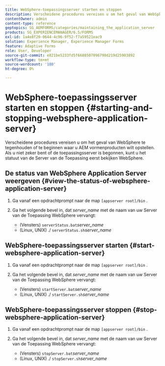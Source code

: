 ```yaml
---
title: WebSphere-toepassingsserver starten en stoppen
description: Verscheidene procedures vereisen u om het geval van WebSphere te tegenhouden of te beginnen waar u AEM vormenproducten wilt opstellen. In dit document wordt beschreven hoe u de WebSphere-toepassingsserver start en stopt.
contentOwner: admin
content-type: reference
geptopics: SG_AEMFORMS/categories/maintaining_the_application_server
products: SG_EXPERIENCEMANAGER/6.5/FORMS
exl-id: 1a4e8f20-0644-4c96-9f52-f7a59521eac9
solution: Experience Manager, Experience Manager Forms
feature: Adaptive Forms
role: User, Developer
source-git-commit: e821be5233fd5f6688507096790d219d25903892
workflow-type: tm+mt
source-wordcount: '180'
ht-degree: 0%

---
```


# WebSphere-toepassingsserver starten en stoppen {#starting-and-stopping-websphere-application-server}

Verscheidene procedures vereisen u om het geval van WebSphere te tegenhouden of te beginnen waar u AEM vormenproducten wilt opstellen. Als u niet zeker bent of de toepassingsserver is begonnen, kunt u het statuut van de Server van de Toepassing eerst bekijken WebSphere.

## De status van WebSphere Application Server weergeven {#view-the-status-of-websphere-application-server}

1. Ga vanaf een opdrachtprompt naar de map `[appserver root]/bin` .
1. Ga het volgende bevel in, dat *server_name* met de naam van uw Server van de Toepassing WebSphere vervangt:

   * (Vensters) `serverStatus.bat`*server_name*
   * (Linux, UNIX) ./ `serverStatus.sh`*server_name*

## WebSphere-toepassingsserver starten {#start-websphere-application-server}

1. Ga vanaf een opdrachtprompt naar de map `[appserver root]/bin` .
1. Ga het volgende bevel in, dat *server_name* met de naam van uw Server van de Toepassing WebSphere vervangt:

   * (Vensters) `startServer.bat`*server_name*
   * (Linux, UNIX) ./ `startServer.sh`*server_name*

## WebSphere-toepassingsserver stoppen {#stop-websphere-application-server}

1. Ga vanaf een opdrachtprompt naar de map `[appserver root]/bin` .
1. Ga het volgende bevel in, dat *server_name* met de naam van uw Server van de Toepassing WebSphere vervangt:

   * (Vensters) `stopServer.bat`*server_name*
   * (Linux, UNIX) ./ `stopServer.sh`*server_name*
